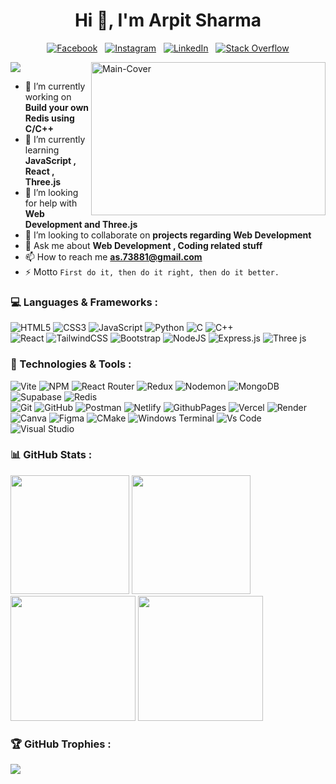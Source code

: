 <div align="center"> 
  
# Hi 👋, I'm Arpit Sharma 
[![Facebook](https://img.shields.io/badge/Facebook-%231877F2.svg?logo=Facebook&logoColor=white)](https://facebook.com/arpit73881) &nbsp;
[![Instagram](https://img.shields.io/badge/Instagram-%23E4405F.svg?logo=Instagram&logoColor=white)](https://instagram.com/arpit73881) &nbsp;
[![LinkedIn](https://img.shields.io/badge/LinkedIn-%230077B5.svg?logo=linkedin&logoColor=white)](https://linkedin.com/in/arpit73881) &nbsp;
[![Stack Overflow](https://img.shields.io/badge/-Stackoverflow-FE7A16?logo=stack-overflow&logoColor=white)](https://stackoverflow.com/users/22618631) 

</div>
<a href="https://getarpit.netlify.app" target="_blank">
<img align="right" src="https://github.com/user-attachments/assets/8f8e25db-8a4c-42e0-98ef-df9af3fcf44e" alt="Main-Cover" border="0" width="375" height="245">
</a>

[![](https://visitcount.itsvg.in/api?id=arpit73881&icon=0&color=0)](https://visitcount.itsvg.in)

- 🔭 I’m currently working on **Build your own Redis using C/C++**  
- 🌱 I’m currently learning **JavaScript , React , Three.js**
- 🤝 I’m looking for help with **Web Development and Three.js**
- 👯 I’m looking to collaborate on **projects regarding Web Development**
- 💬 Ask me about **Web Development , Coding related stuff**
- 📫 How to reach me **as.73881@gmail.com**
- ⚡ Motto ```First do it, then do it right, then do it better.```

### 💻 Languages & Frameworks :  
![HTML5](https://img.shields.io/badge/html5-%23E34F26.svg?style=for-the-badge&logo=html5&logoColor=white) 
![CSS3](https://img.shields.io/badge/css3-%231572B6.svg?style=for-the-badge&logo=css3&logoColor=white) 
![JavaScript](https://img.shields.io/badge/javascript-%23323330.svg?style=for-the-badge&logo=javascript&logoColor=%23F7DF1E) 
![Python](https://img.shields.io/badge/python-3670A0?style=for-the-badge&logo=python&logoColor=ffdd54)
![C](https://img.shields.io/badge/c-%2300599C.svg?style=for-the-badge&logo=c&logoColor=white)
![C++](https://img.shields.io/badge/c++-%2300599C.svg?style=for-the-badge&logo=c%2B%2B&logoColor=white)
<br>
![React](https://img.shields.io/badge/react-%2320232a.svg?style=for-the-badge&logo=react&logoColor=%2361DAFB) 
![TailwindCSS](https://img.shields.io/badge/tailwindcss-%2338B2AC.svg?style=for-the-badge&logo=tailwind-css&logoColor=white) 
![Bootstrap](https://img.shields.io/badge/bootstrap-%238511FA.svg?style=for-the-badge&logo=bootstrap&logoColor=white) 
![NodeJS](https://img.shields.io/badge/node.js-6DA55F?style=for-the-badge&logo=node.js&logoColor=white) 
![Express.js](https://img.shields.io/badge/express.js-%23404d59.svg?style=for-the-badge&logo=express&logoColor=%2361DAFB) 
![Three js](https://img.shields.io/badge/threejs-black?style=for-the-badge&logo=three.js&logoColor=white)

### 🔧 Technologies & Tools :
![Vite](https://img.shields.io/badge/vite-%23646CFF.svg?style=for-the-badge&logo=vite&logoColor=white)
![NPM](https://img.shields.io/badge/NPM-%23CB3837.svg?style=for-the-badge&logo=npm&logoColor=white)
![React Router](https://img.shields.io/badge/React_Router-CA4245?style=for-the-badge&logo=react-router&logoColor=white)
![Redux](https://img.shields.io/badge/redux-%23593d88.svg?style=for-the-badge&logo=redux&logoColor=white) 
![Nodemon](https://img.shields.io/badge/NODEMON-%23323330.svg?style=for-the-badge&logo=nodemon&logoColor=%BBDEAD) 
![MongoDB](https://img.shields.io/badge/MongoDB-%234ea94b.svg?style=for-the-badge&logo=mongodb&logoColor=white) 
![Supabase](https://img.shields.io/badge/Supabase-3ECF8E?style=for-the-badge&logo=supabase&logoColor=white)
![Redis](https://img.shields.io/badge/redis-%23DD0031.svg?style=for-the-badge&logo=redis&logoColor=white)
<br>
![Git](https://img.shields.io/badge/git-%23F05033.svg?style=for-the-badge&logo=git&logoColor=white) 
![GitHub](https://img.shields.io/badge/github-%23121011.svg?style=for-the-badge&logo=github&logoColor=white) 
![Postman](https://img.shields.io/badge/Postman-FF6C37?style=for-the-badge&logo=postman&logoColor=white)
![Netlify](https://img.shields.io/badge/netlify-%23000000.svg?style=for-the-badge&logo=netlify&logoColor=#00C7B7) 
![GithubPages](https://img.shields.io/badge/github%20pages-121013?style=for-the-badge&logo=github&logoColor=white)
![Vercel](https://img.shields.io/badge/vercel-%23000000.svg?style=for-the-badge&logo=vercel&logoColor=white) 
![Render](https://img.shields.io/badge/Render-%46E3B7.svg?style=for-the-badge&logo=render&logoColor=white) 
<br>
![Canva](https://img.shields.io/badge/Canva-%2300C4CC.svg?style=for-the-badge&logo=Canva&logoColor=white)
![Figma](https://img.shields.io/badge/figma-%23F24E1E.svg?style=for-the-badge&logo=figma&logoColor=white)
![CMake](https://img.shields.io/badge/CMake-%23008FBA.svg?style=for-the-badge&logo=cmake&logoColor=white)
![Windows Terminal](https://img.shields.io/badge/Windows%20Terminal-%234D4D4D.svg?style=for-the-badge&logo=windows-terminal&logoColor=white)
![Vs Code](https://img.shields.io/badge/Vs%20Code-%2300599C.svg?style=for-the-badge)
![Visual Studio](https://img.shields.io/badge/Visual%20Studio-%23593d88.svg?style=for-the-badge)

### 📊 GitHub Stats :
<div>
<img src="https://github-readme-streak-stats.herokuapp.com/?user=arpit73881&theme=dark&hide_border=false" height= 190>
<img src="https://github-readme-stats.vercel.app/api/top-langs/?username=arpit73881&theme=dark&hide_border=false&include_all_commits=false&count_private=false&layout=compact" height= 190>
</div>
<div>
<img  src="https://github-readme-stats.vercel.app/api?username=arpit73881&theme=dark&hide_border=false&include_all_commits=false&count_private=false" height= 200>
<img  src="https://github-contributor-stats.vercel.app/api?username=arpit73881&limit=5&theme=dark&combine_all_yearly_contributions=true" height= 200>
</div>

### 🏆 GitHub Trophies :
<img src="https://github-profile-trophy.vercel.app/?username=arpit73881&margin-w=8&theme=radical">
